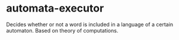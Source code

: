 # automata-executor
Decides whether or not a word is included in a language of a certain automaton. Based on theory of computations.

